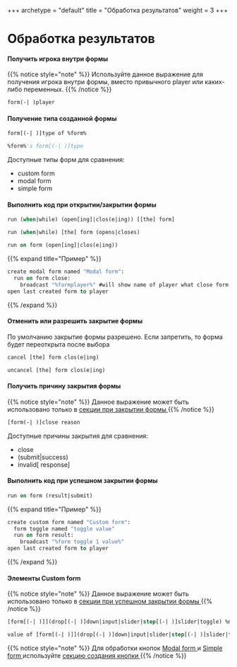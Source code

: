 +++
archetype = "default"
title = "Обработка результатов"
weight = 3
+++
# Обработка результатов
#### Получить игрока внутри формы
{{% notice style="note" %}}
Используйте данное выражение для получения игрока внутри формы, вместо привычного player или каких-либо переменных.
{{% /notice %}}
```vb
form(-| )player
```

#### Получение типа созданной формы
```vb
form[(-| )]type of %form%
```
```vb
%form%'s form[(-| )]type
```
Доступные типы форм для сравнения:
- custom form
- modal form
- simple form

#### Выполнить код при открытии/закрытии формы
```vb
run (when|while) (open[ing]|clos(e|ing)) [[the] form]
```
```vb
run (when|while) [the] form (opens|closes)
```
```vb
run on form (open[ing]|clos(e|ing))
```
{{% expand title="Пример" %}}
```vb
create modal form named "Modal form":
  run on form close:
  	broadcast "%formplayer%" #will show name of player what close form
open last created form to player
```
{{% /expand %}}
#### Отменить или разрешить закрытие формы
По умолчанию закрытие формы разрешено. Если запретить, то форма будет переоткрыта после выбора
```vb
cancel [the] form clos(e|ing)
```
```vb
uncancel [the] form clos(e|ing)
```
#### Получить причину закрытия формы
{{% notice style="note" %}}
Данное выражение может быть использовано только в [секции при закрытии формы <i class="fas fa-link"></i>](./getting-results#выполнить-код-при-открытиизакрытии-формы)
{{% /notice %}}
```vb
[form(-| )]close reason
```
Доступные причины закрытия для сравнения:
- close
- (submit|success)
- invalid[ response]

#### Выполнить код при успешном закрытии формы
```vb
run on form (result|submit)
```
{{% expand title="Пример" %}}
```vb
create custom form named "Custom form":
  form toggle named "toggle value"
  run on form result:
    broadcast "%form toggle 1 value%"
open last created form to player
```
{{% /expand %}}

#### Элементы Custom form
{{% notice style="note" %}}
Данное выражение может быть использовано только в [секции при успешном закрытии формы <i class="fas fa-link"></i>](./getting-results#выполнить-код-при-успешном-закрытии-формы)
{{% /notice %}}
```vb
[form[(-| )]](drop[(-| )]down|input|slider|step[(-| )]slider|toggle) %number% [value]
```
```vb
value of [form[(-| )]](drop[(-| )]down|input|slider|step[(-| )]slider|toggle) %number%
```

{{% notice style="note" %}}
Для обработки кнопок [Modal form <i class="fas fa-link"></i>](../form-types/#modal-form) и [Simple form <i class="fas fa-link"></i>](../form-types/#simple-form) используйте [секцию создания кнопки <i class="fas fa-link"></i>](../elements/#кнопки) 
{{% /notice %}}
